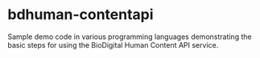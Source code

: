 # bdhuman-contentapi
Sample demo code in various programming languages demonstrating the basic steps for using the BioDigital Human Content API service.
